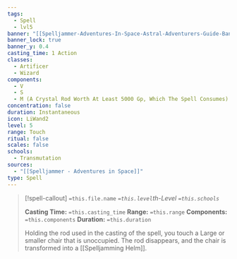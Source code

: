 ```yaml
---
tags:
  - Spell
  - lvl5
banner: "[[Spelljammer-Adventures-In-Space-Astral-Adventurers-Guide-Banner.jpg]]"
banner_lock: true
banner_y: 0.4
casting_time: 1 Action
classes:
  - Artificer
  - Wizard
components:
  - V
  - S
  - M (A Crystal Rod Worth At Least 5000 Gp, Which The Spell Consumes)
concentration: false
duration: Instantaneous
icon: LiWand2
level: 5
range: Touch
ritual: false
scales: false
schools:
  - Transmutation
sources:
  - "[[Spelljammer - Adventures in Space]]"
type: Spell
---
```

>[!spell-callout] `=this.file.name`
>*`=this.level`th-Level `=this.schools`*
>
>**Casting Time:** `=this.casting_time`
>**Range:** `=this.range`
>**Components:** `=this.components`
>**Duration:** `=this.duration`
>
>Holding the rod used in the casting of the spell, you touch a Large or smaller chair that is unoccupied. The rod disappears, and the chair is transformed into a [[Spelljamming Helm]].
>
>
